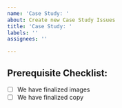 ```yaml
---
name: 'Case Study: '
about: Create new Case Study Issues
title: 'Case Study: '
labels: ''
assignees: ''

---
```


## Prerequisite Checklist:
- [ ] We have finalized images
- [ ] We have finalized copy
